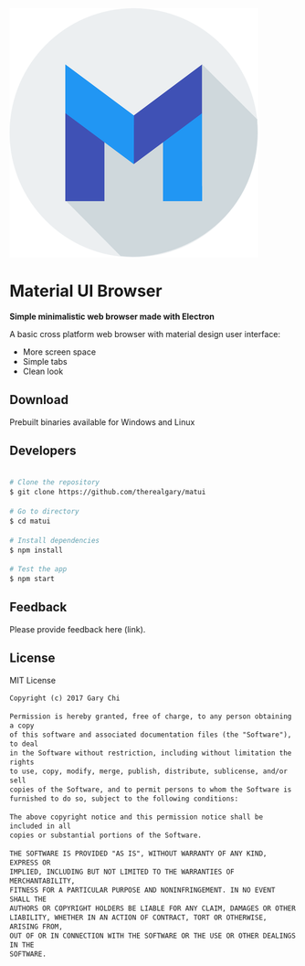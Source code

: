 ![image](./icons/rsz_icon.png)

# Material UI Browser

**Simple minimalistic web browser made with Electron**

A basic cross platform web browser with material design user interface:

- More screen space
- Simple tabs
- Clean look

## Download

Prebuilt binaries available for Windows and Linux

## Developers

```bash

# Clone the repository
$ git clone https://github.com/therealgary/matui

# Go to directory
$ cd matui

# Install dependencies
$ npm install 

# Test the app
$ npm start

```

## Feedback

Please provide feedback here (link).


## License

MIT License

    Copyright (c) 2017 Gary Chi

    Permission is hereby granted, free of charge, to any person obtaining a copy
    of this software and associated documentation files (the "Software"), to deal
    in the Software without restriction, including without limitation the rights
    to use, copy, modify, merge, publish, distribute, sublicense, and/or sell
    copies of the Software, and to permit persons to whom the Software is
    furnished to do so, subject to the following conditions:

    The above copyright notice and this permission notice shall be included in all
    copies or substantial portions of the Software.

    THE SOFTWARE IS PROVIDED "AS IS", WITHOUT WARRANTY OF ANY KIND, EXPRESS OR
    IMPLIED, INCLUDING BUT NOT LIMITED TO THE WARRANTIES OF MERCHANTABILITY,
    FITNESS FOR A PARTICULAR PURPOSE AND NONINFRINGEMENT. IN NO EVENT SHALL THE
    AUTHORS OR COPYRIGHT HOLDERS BE LIABLE FOR ANY CLAIM, DAMAGES OR OTHER
    LIABILITY, WHETHER IN AN ACTION OF CONTRACT, TORT OR OTHERWISE, ARISING FROM,
    OUT OF OR IN CONNECTION WITH THE SOFTWARE OR THE USE OR OTHER DEALINGS IN THE
    SOFTWARE.